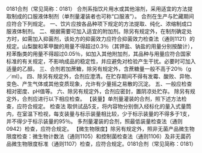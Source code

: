 0181合剂（常见简称：0181）
合剂系指饮片用水或其他溶剂，采用适宜的方法提取制成的口服液体制剂（单剂量灌装者也可称“口服液”）。
合剂在生产与贮藏期间应符合下列规定。
一、饮片应按各品种项下规定的方法提取、纯化、浓缩制成口服液体制剂。
二、根据需要可加入适宜的附加剂。除另有规定外，在制剂确定处方时，如需加入抑菌剂，该处方的抑菌效力应符合抑菌效力检查法（通则1121）的规定。山梨酸和苯甲酸的用量不得超过0.3％（其钾盐、钠盐的用量分别按酸计），羟苯酯类的用量不得超过0.05％，如加入其他附加剂，其品种与用量应符合国家标准的有关规定，不影响成品的稳定性，并应避免对检验产生干扰。必要时可加入适量的乙醇。
三、合剂若加蔗糖，除另有规定外，含蔗糖量一般不高于20％（g／ml）。
四、除另有规定外，合剂应澄清。在贮存期间不得有发霉、酸败、异物、变色、产生气体或其他变质现象，允许有少量摇之易散的沉淀。
五、一般应检查相对密度、pH值等。
六、除另有规定外，合剂应密封，置阴凉处贮存。
除另有规定外，合剂应进行以下相应检查。
【装量】单剂量灌装的合剂，照下述方法检查，应符合规定。
检查法 取供试品5支，将内容物分别倒入经标化的量入式量筒内，在室温下检视，每支装量与标示装量相比较，少于标示装量的不得多于1支，并不得少于标示装量的95％。
多剂量灌装的合剂，照最低装量检查法（通则0942）检查，应符合规定。
【微生物限度】除另有规定外，照非无菌产品微生物限度检查：微生物计数法（通则1105）和控制菌检查法（通则1106）及非无菌药品微生物限度标准（通则1107）检查，应符合规定。0181合剂（常见简称：0181）